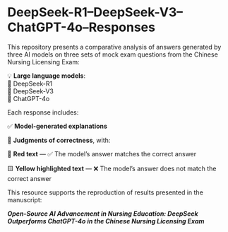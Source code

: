 #  DeepSeek-R1–DeepSeek-V3–ChatGPT-4o–Responses

This repository presents a comparative analysis of answers generated by three AI models on three sets of mock exam questions from the Chinese Nursing Licensing Exam:

💡 **Large language models**:  
🔹 DeepSeek-R1  
🔹 DeepSeek-V3  
🔹 ChatGPT-4o

Each response includes:

✅ **Model-generated explanations**

🧠 **Judgments of correctness**, with:

🔴 **Red text** — ✅ The model’s answer matches the correct answer

🟨 **Yellow highlighted text** — ❌ The model’s answer does not match the correct answer

This resource supports the reproduction of results presented in the manuscript:

**_Open-Source AI Advancement in Nursing Education: DeepSeek Outperforms ChatGPT-4o in the Chinese Nursing Licensing Exam_**
